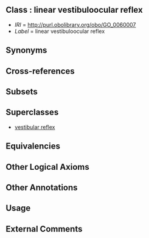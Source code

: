 
## Class : linear vestibuloocular reflex

 * *IRI* = http://purl.obolibrary.org/obo/GO_0060007
 * *Label* = linear vestibuloocular reflex

## Synonyms


## Cross-references


## Subsets


## Superclasses

 * [vestibular reflex](../../GO/05/GO_0060005.md)

## Equivalencies


## Other Logical Axioms


## Other Annotations


## Usage


## External Comments

